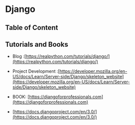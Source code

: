 # Django

## Table of Content

## Tutorials and Books

- Blog :[https://realpython.com/tutorials/django/](https://realpython.com/tutorials/django/)
- Project Development :[https://developer.mozilla.org/en-US/docs/Learn/Server-side/Django/skeleton_website](https://developer.mozilla.org/en-US/docs/Learn/Server-side/Django/skeleton_website)

- BOOK: [https://djangoforprofessionals.com](https://djangoforprofessionals.com)
- [https://docs.djangoproject.com/en/3.0/](https://docs.djangoproject.com/en/3.0/)
